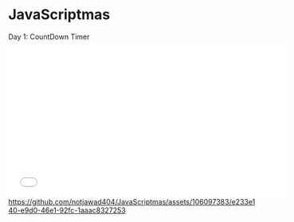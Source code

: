 # JavaScriptmas

Day 1: CountDown Timer
[<iframe width="560" height="315" src="./Task_Videos/CountDown Timer.mp4" frameborder="0" allowfullscreen></iframe>
](https://github.com/notjawad404/JavaScriptmas/assets/106097383/e233e140-e9d0-46e1-92fc-1aaac8327253)https://github.com/notjawad404/JavaScriptmas/assets/106097383/e233e140-e9d0-46e1-92fc-1aaac8327253
